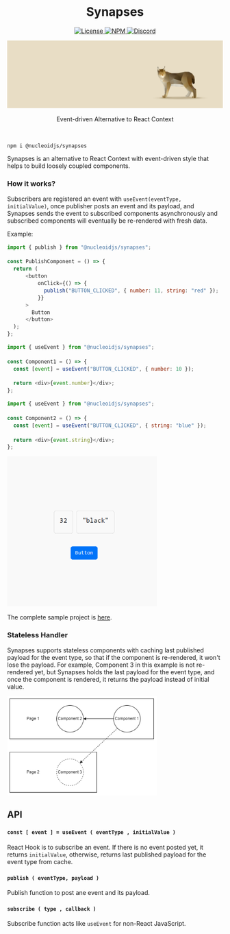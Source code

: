 <h1 align="center">Synapses</h1>

<p align="center">
  <a href="https://www.apache.org/licenses/LICENSE-2.0">
    <img src="https://img.shields.io/badge/Apache-2.0-yellow?style=for-the-badge&logo=apache" alt="License" />
  </a>
  <a href="https://www.npmjs.com/package/@nucleoidjs/synapses">
    <img src="https://img.shields.io/badge/NPM-red?style=for-the-badge&logo=npm" alt="NPM" />
  </a>
  <a href="https://discord.com/invite/eWXFCCuU5y">
    <img src="https://img.shields.io/badge/Discord-lightgrey?style=for-the-badge&logo=discord" alt="Discord" />
  </a>
</p>

[![Banner](.github/media/banner.png)](http://nucleoid.com/)

<p align="center">
  Event-driven Alternative to React Context
</p>

<br/>

```shell
npm i @nucleoidjs/synapses
```

Synapses is an alternative to React Context with event-driven style that helps to build  loosely coupled components.

### How it works?

Subscribers are registered an event with `useEvent(eventType, initialValue)`, once publisher posts an event and its payload, and Synapses sends the event to subscribed components asynchronously and subscribed components will eventually be re-rendered with fresh data.


Example:
```javascript
import { publish } from "@nucleoidjs/synapses";

const PublishComponent = () => {
  return (
      <button
          onClick={() => {
            publish("BUTTON_CLICKED", { number: 11, string: "red" });
          }}
      >
        Button
      </button>
  );
};
```

```javascript
import { useEvent } from "@nucleoidjs/synapses";

const Component1 = () => {
  const [event] = useEvent("BUTTON_CLICKED", { number: 10 });

  return <div>{event.number}</div>;
};
```

```javascript
import { useEvent } from "@nucleoidjs/synapses";

const Component2 = () => {
  const [event] = useEvent("BUTTON_CLICKED", { string: "blue" });

  return <div>{event.string}</div>;
};
```

<img src=".github/media/sample.gif" alt="Sample Synapses" width="350" />

The complete sample project is [here](./sample).

### Stateless Handler

Synapses supports stateless components with caching last published payload for the event type, so that if the component is re-rendered, it won't lose the payload. For example, Component 3 in this example is not re-rendered yet, but Synapses holds the last payload for the event type, and once the component is rendered, it returns the payload instead of initial value.

<img src=".github/media/synapses.drawio.png" alt="Synapses Diagram" width="350" />

## API

#### `const [ event ] = useEvent ( eventType , initialValue )`

React Hook is to subscribe an event. If there is no event posted yet, it returns `initialValue`, otherwise, returns last published payload for the event type from cache.

#### `publish ( eventType, payload )`

Publish function to post ane event and its payload.

#### `subscribe ( type , callback )`

Subscribe function acts like `useEvent` for non-React JavaScript.
